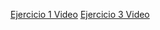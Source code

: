 [Ejercicio 1 Video](https://drive.google.com/file/d/1LO80BibPRN6j14HhgtDPjns89j4_v0EH/view?usp=sharing)
[Ejercicio 3 Video](https://drive.google.com/file/d/1qHE54ZdWwSZHtemSge9q1G_bV0wNYjjh/view?usp=sharing)
